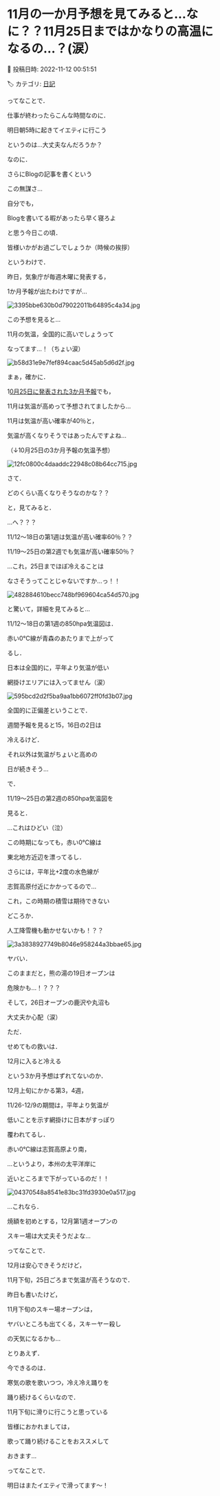 # 11月の一か月予想を見てみると…なに？？11月25日まではかなりの高温になるの…？(涙）

📅 投稿日時: 2022-11-12 00:51:51

🏷️ カテゴリ: [日記](cc4b5682fb7b8b144980957a978653fb0.md)

ってなことで．


仕事が終わったらこんな時間なのに．


明日朝5時に起きてイエティに行こう


というのは…大丈夫なんだろうか？





なのに．


さらにBlogの記事を書くという


この無謀さ…


自分でも，


Blogを書いてる暇があったら早く寝ろよ


と思う今日この頃．


皆様いかがお過ごしでしょうか（時候の挨拶）





というわけで．


昨日，気象庁が毎週木曜に発表する，


1か月予報が出たわけですが…




![3395bbe630b0d79022011b64895c4a34.jpg](images/3395bbe630b0d79022011b64895c4a34.jpg)







この予想を見ると…


11月の気温，全国的に高いでしょうって


なってます…！（ちょい涙）




![b58d31e9e7fef894caac5d45ab5d6d2f.jpg](images/b58d31e9e7fef894caac5d45ab5d6d2f.jpg)




まぁ，確かに．


1[0月25日に発表された3か月予報](e81250b968d06462f1cb9577261b284e9.md)でも，


11月は気温が高めって予想されてましたから…


11月は気温が高い確率が40％と，


気温が高くなりそうではあったんですよね…


（↓10月25日の3か月予報の気温予想）




![12fc0800c4daaddc22948c08b64cc715.jpg](images/12fc0800c4daaddc22948c08b64cc715.jpg)







さて．


どのくらい高くなりそうなのかな？？


と，見てみると．


…へ？？？


11/12～18日の第1週は気温が高い確率60％？？


11/19～25日の第2週でも気温が高い確率50％？


…これ，25日までほぼ冷えることは


なさそうってことじゃないですか…っ！！




![482884610becc748bf969604ca54d570.jpg](images/482884610becc748bf969604ca54d570.jpg)







と驚いて，詳細を見てみると…


11/12～18日の第1週の850hpa気温図は．


赤い0℃線が青森のあたりまで上がって


るし．


日本は全国的に，平年より気温が低い


網掛けエリアには入ってません（涙）




![595bcd2d2f5ba9aa1bb6072ff0fd3b07.jpg](images/595bcd2d2f5ba9aa1bb6072ff0fd3b07.jpg)




全国的に正偏差ということで．


週間予報を見ると15，16日の2日は


冷えるけど．


それ以外は気温がちょいと高めの


日が続きそう…





で．


11/19～25日の第2週の850hpa気温図を


見ると．


…これはひどい（泣）


この時期になっても，赤い0℃線は


東北地方近辺を漂ってるし．


さらには，平年比+2度の水色線が


志賀高原付近にかかってるので…


これ，この時期の積雪は期待できない


どころか．


人工降雪機も動かせないかも！？？




![3a3838927749b8046e958244a3bbae65.jpg](images/3a3838927749b8046e958244a3bbae65.jpg)







ヤバい．


このままだと，熊の湯の19日オープンは


危険かも…！？？？


そして，26日オープンの鹿沢や丸沼も


大丈夫か心配（涙）





ただ．


せめてもの救いは．


12月に入ると冷える


という3か月予想はずれてないのか．


12月上旬にかかる第3，4週，


11/26-12/9の期間は，平年より気温が


低いことを示す網掛けに日本がすっぽり


覆われてるし．


赤い0℃線は志賀高原より南，


…というより，本州の太平洋岸に


近いところまで下がっているのだ！！




![04370548a8541e83bc31fd3930e0a517.jpg](images/04370548a8541e83bc31fd3930e0a517.jpg)







…これなら．


焼額を初めとする，12月第1週オープンの


スキー場は大丈夫そうだよな…





ってなことで．


12月は安心できそうだけど，


11月下旬，25日ごろまで気温が高そうなので．


昨日も書いたけど，


11月下旬のスキー場オープンは，


ヤバいところも出てくる，スキーヤー殺し


の天気になるかも…





とりあえず．


今できるのは．


寒気の歌を歌いつつ，冷え冷え踊りを


踊り続けるくらいなので．


11月下旬に滑りに行こうと思っている


皆様におかれましては，


歌って踊り続けることをおススメして


おきます…





ってなことで．


明日はまたイエティで滑ってます～！
